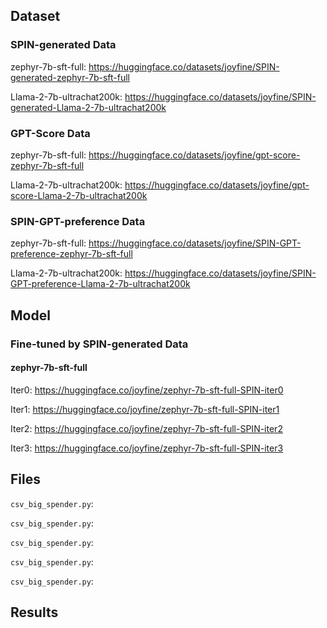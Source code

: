 ## Dataset
### SPIN-generated Data
zephyr-7b-sft-full: https://huggingface.co/datasets/joyfine/SPIN-generated-zephyr-7b-sft-full

Llama-2-7b-ultrachat200k: https://huggingface.co/datasets/joyfine/SPIN-generated-Llama-2-7b-ultrachat200k


### GPT-Score Data
zephyr-7b-sft-full: https://huggingface.co/datasets/joyfine/gpt-score-zephyr-7b-sft-full

Llama-2-7b-ultrachat200k: https://huggingface.co/datasets/joyfine/gpt-score-Llama-2-7b-ultrachat200k

### SPIN-GPT-preference Data
zephyr-7b-sft-full: https://huggingface.co/datasets/joyfine/SPIN-GPT-preference-zephyr-7b-sft-full

Llama-2-7b-ultrachat200k: https://huggingface.co/datasets/joyfine/SPIN-GPT-preference-Llama-2-7b-ultrachat200k


## Model
### Fine-tuned by SPIN-generated Data

#### zephyr-7b-sft-full

Iter0: https://huggingface.co/joyfine/zephyr-7b-sft-full-SPIN-iter0

Iter1: https://huggingface.co/joyfine/zephyr-7b-sft-full-SPIN-iter1

Iter2: https://huggingface.co/joyfine/zephyr-7b-sft-full-SPIN-iter2

Iter3: https://huggingface.co/joyfine/zephyr-7b-sft-full-SPIN-iter3








## Files
`csv_big_spender.py`: 

`csv_big_spender.py`: 

`csv_big_spender.py`: 

`csv_big_spender.py`: 

`csv_big_spender.py`: 

## Results



